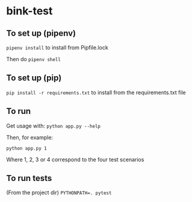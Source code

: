 # bink-test

## To set up (pipenv)
`pipenv install` to install from Pipfile.lock

Then do `pipenv shell`

## To set up (pip)

`pip install -r requirements.txt` to install from the requirements.txt file

## To run
Get usage with: `python app.py --help`

Then, for example:

`python app.py 1`

Where 1, 2, 3 or 4 correspond to the four test scenarios

## To run tests

(From the project dir) `PYTHONPATH=. pytest`